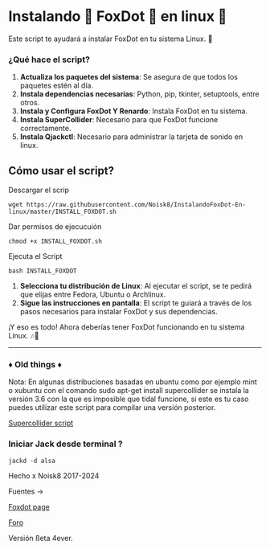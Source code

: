 # Instalando 🦊 FoxDot 🦊 en linux 🐧
Este script te ayudará a instalar FoxDot en tu sistema Linux. 🐧

### ¿Qué hace el script?

1. **Actualiza los paquetes del sistema**: Se asegura de que todos los paquetes estén al día.
2. **Instala dependencias necesarias**: Python, pip, tkinter, setuptools, entre otros.
3. **Instala y Configura FoxDot Y Renardo**: Instala FoxDot en tu sistema.
4. **Instala SuperCollider**: Necesario para que FoxDot funcione correctamente.
5. **Instala Qjackctl**: Necesario para administrar la tarjeta de sonido en linux.

## Cómo usar el script? 

Descargar el scrip 

~~~
wget https://raw.githubusercontent.com/Noisk8/InstalandoFoxDot-En-linux/master/INSTALL_FOXDOT.sh
~~~

Dar permisos de ejecucuión 

~~~
chmod +x INSTALL_FOXDOT.sh
~~~

Ejecuta el Script 
~~~
bash INSTALL_FOXDOT
~~~


1. **Selecciona tu distribución de Linux**: Al ejecutar el script, se te pedirá que elijas entre Fedora, Ubuntu o Archlinux.
2. **Sigue las instrucciones en pantalla**: El script te guiará a través de los pasos necesarios para instalar FoxDot y sus dependencias.

¡Y eso es todo! Ahora deberías tener FoxDot funcionando en tu sistema Linux. 🎶🦊

***

### ♦️ Old things ♦️ 

Nota: En algunas distribuciones basadas en ubuntu como por ejemplo mint o xubuntu con el comando sudo apt-get install supercollider 
se instala la versión 3.6 con la que es imposible que tidal funcione, si este es tu caso puedes utilizar este script para compilar una versión posterior.

[Supercollider script](https://noiskate.hotglue.me/?Sc/)


 ### Iniciar  Jack desde terminal ?
 
~~~
jackd -d alsa 
~~~

Hecho x Noisk8 2017-2024

Fuentes → 

[Foxdot page](http://foxdot.org/installation/)

[Foro](https://github.com/supercollider/supercollider/wiki/Installing-SuperCollider-from-source-on-Ubuntu)
  


Versión ßeta 4ever.
